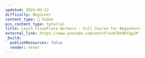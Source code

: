 ```yaml
---
updated: 2024-03-12
difficulty: Beginner
content_type: 🎥 Video
pcx_content_type: tutorial
title: Learn Cloudflare Workers - Full Course for Beginners
external_link: https://www.youtube.com/watch?v=H7Qe96fqg1M
_build:
  publishResources: false
  render: never
---
```

